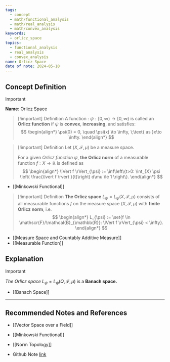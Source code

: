 ```yaml
---
tags:
  - concept
  - math/functional_analysis
  - math/real_analysis
  - math/convex_analysis
keywords:
  - orlicz_space
topics:
  - functional_analysis
  - real_analysis
  - convex_analysis
name: Orlicz Space
date of note: 2024-05-10
---
```


## Concept Definition

>[!important]
>**Name**:  Orlicz Space

>[!important] Definition
>A function : $\psi: [0, \infty) \to [0, \infty)$ is called an **Orlicz function** if $\psi$ is **convex**, **increasing**, and satisfies:
>$$
> \begin{align*}
> \psi(0) = 0, \quad \psi(x) \to \infty, \;\text{ as }x\to \infty.
> \end{align*}
>$$ 


>[!important] Definition
>Let $(X, \mathscr{F}, \mu)$ be a measure space. 
>
>For a given *Orlicz function* $\psi$,  **the Orlicz norm** of a measurable function $f: X\to \mathbb{R}$ is defined as
>$$
> \begin{align*}
> \lVert f \rVert_{\psi} := \inf\left\{t>0: \int_{X} \psi \left( \frac{\lvert f \rvert }{t}\right) d\mu  \le 1 \right\}.
> \end{align*}
>$$ 

- [[Minkowski Functional]]


>[!important] Definition
>**The Orlicz space** $L_{\psi} = L_{\psi}(X, \mathscr{F}, \mu)$ consists of all measurable functions $f$ on the measure space $(X, \mathscr{F}, \mu)$ with **finite Orlicz norm**, i.e.
>$$
> \begin{align*}
> L_{\psi} := \set{f \in \mathscr{F}/\mathcal{B}_{\mathbb{R}}: \lVert f \rVert_{\psi}  < \infty}.
> \end{align*}
>$$ 


- [[Measure Space and Countably Additive Measure]]
- [[Measurable Function]]



## Explanation

>[!important]
>*The Orlicz space* $L_{\psi} = L_{\psi}(\Omega, \mathscr{F}, \mu)$ is a **Banach space.**

- [[Banach Space]]





-----------
##  Recommended Notes and References

- [[Vector Space over a Field]]

- [[Minkowski Functional]]
- [[Norm Topology]]
- Github Note [link](https://github.com/TianpeiLuke/SelfStudyNotes/tree/master/self-study/probability_and_measure_theory)